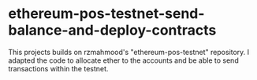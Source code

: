 # ethereum-pos-testnet-send-balance-and-deploy-contracts
This projects builds on rzmahmood's "ethereum-pos-testnet" repository. I adapted the code to allocate ether to the accounts and be able to send transactions within the testnet.
